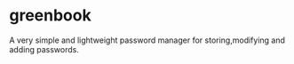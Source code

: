 # greenbook

A very simple and lightweight password manager for storing,modifying and adding passwords.